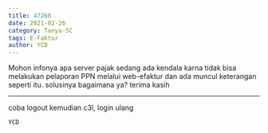 ```yaml
---
title: 47268
date: 2021-02-26
category: Tanya-SC
tags: E-Faktur
author: YCD
---
```


Mohon infonya apa server pajak sedang ada kendala karna tidak bisa melakukan pelaporan PPN melalui web-efaktur dan ada muncul keterangan seperti itu. solusinya bagaimana ya? terima kasih

---

coba logout kemudian c3l, login ulang

`YCD`

